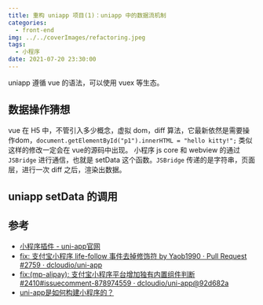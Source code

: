 ```yaml
---
title: 重构 uniapp 项目(1)：uniapp 中的数据流机制
categories:
  - front-end
img: ../../coverImages/refactoring.jpeg
tags:
  - 小程序
date: 2021-07-20 23:30:00
---
```


  uniapp 遵循 vue 的语法，可以使用 vuex 等生态。
  
## 数据操作猜想
vue 在 H5 中，不管引入多少概念，虚拟 dom，diff 算法，它最新依然是需要操作dom，`document.getElementById("p1").innerHTML = "hello kitty!";` 类似这样的修改一定会在 vue的源码中出现。
小程序 js core 和 webview 的通过 `JSBridge` 进行通信，也就是 setData 这个函数。`JSBridge` 传递的是字符串，页面层，进行一次 diff 之后，渲染出数据。

## uniapp setData 的调用

  
  
## 参考
  - [小程序插件 - uni-app官网](https://uniapp.dcloud.io/component/mp-weixin-plugin)
  - [fix: 支付宝小程序 life-follow 事件去掉修饰符 by Yaob1990 · Pull Request #2759 · dcloudio/uni-app](https://github.com/dcloudio/uni-app/pull/2759)
  - [fix:(mp-alipay): 支付宝小程序平台增加独有内置组件判断 #2410#issuecomment-878974559 · dcloudio/uni-app@92d682a](https://github.com/dcloudio/uni-app/commit/92d682a11a27d8fda573555512fff69a94a94e40)
  - [uni-app是如何构建小程序的？](https://juejin.cn/post/6968438754180595742#heading-22)